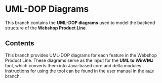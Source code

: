 # UML-DOP Diagrams

This branch contains the **UML-DOP diagrams** used to model the backend structure of the **Webshop Product Line**.

## Contents

This branch provides UML-DOP diagrams for each feature in the Webshop Product Line. These diagrams serve as the input for the **UML to WinVMJ** tool, which converts them into Java-based core and delta modules. Instructions for using the tool can be found in the user manual in the [`main`](https://github.com/rse-group/splc25-microservice-to-spl-artifact) branch.
